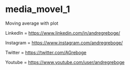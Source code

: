 # media_movel_1
Moving average with plot

LinkedIn = https://www.linkedin.com/in/andregreboge/

Instagram = https://www.instagram.com/andregreboge/

Twitter = https://twitter.com/AGreboge

Youtube = https://www.youtube.com/user/andregreboge
